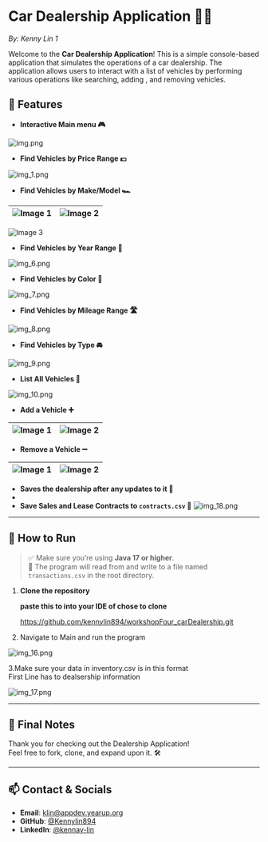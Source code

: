 # Car Dealership Application 🚗🚙
_By: Kenny Lin 1_

Welcome to the **Car Dealership Application**! This is a simple console-based application that simulates the operations 
of a car dealership.
The application allows users to interact with a list of vehicles by performing various operations like searching, adding
, and removing vehicles.

## 📝 Features

- **Interactive Main menu 🎮**

![img.png](img.png)
- **Find Vehicles by Price Range 💵**

![img_1.png](img_1.png)
- **Find Vehicles by Make/Model 🏎️**

| ![Image 1](img_4.png) | ![Image 2](img_3.png) |
|:---------------------:|:---------------------:|
![Image 3](img_5.png)

- **Find Vehicles by Year Range 📅**

![img_6.png](img_6.png)
- **Find Vehicles by Color 🎨**

![img_7.png](img_7.png)

- **Find Vehicles by Mileage Range 🛣️**

![img_8.png](img_8.png)
- **Find Vehicles by Type 🚘**

![img_9.png](img_9.png)
- **List All Vehicles 📜**

![img_10.png](img_10.png)
- **Add a Vehicle ➕**

| ![Image 1](img_11.png) | ![Image 2](img_12.png) |
|:---------------------:|:---------------------:|
- **Remove a Vehicle ➖**

| ![Image 1](img_14.png) | ![Image 2](img_13.png) |
|:---------------------:|:---------------------:|
- **Saves the dealership after any updates to it 💾**
- 
- **Save Sales and Lease Contracts to `contracts.csv` 🧾**
![img_18.png](img_18.png)
---
## 🚀 How to Run

> ✅ Make sure you’re using **Java 17 or higher**.  
> 📂 The program will read from and write to a file named `transactions.csv` in the root directory.
1. **Clone the repository**

   **paste this to into your IDE of chose to clone**

   https://github.com/kennylin894/workshopFour_carDealership.git

2. Navigate to Main and run the program

![img_16.png](img_16.png)

3.Make sure your data in inventory.csv is in this format  
First Line has to dealsership information

![img_17.png](img_17.png)


--------

## 🙌 Final Notes
Thank you for checking out the Dealership Application!  
Feel free to fork, clone, and expand upon it. 🛠️

----

## 📫 Contact & Socials

- **Email**: klin@appdev.yearup.org
- **GitHub**: [@Kennylin894](https://github.com/kennylin894)
- **LinkedIn**: [@kennay-lin](https://www.linkedin.com/in/kennay-lin/)

 
 